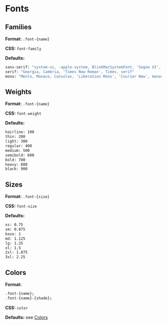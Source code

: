 # Fonts

## Families

**Format:** `.font-{name}`

**CSS:** `font-family`

**Defaults:**

```bash
sans-serif: "system-ui, -apple-system, BlinkMacSystemFont, 'Segoe UI', Roboto, Oxygen, Ubuntu, Cantarell, 'Open Sans', 'Helvetica Neue', sans-serif"
serif: "Georgia, Cambria, 'Times New Roman', Times, serif"
mono: "Menlo, Monaco, Consolas, 'Liberation Mono', 'Courier New', monospace"
```

## Weights

**Format:** `.font-{name}`

**CSS:** `font-weight`

**Defaults:**

```bash
hairline: 100
thin: 200
light: 300
regular: 400
medium: 500
semibold: 600
bold: 700
heavy: 800
black: 900
```

## Sizes

**Format:** `.font-{size}`

**CSS:** `font-size`

**Defaults:**

```bash
xs: 0.75
sm: 0.875
base: 1
md: 1.125
lg: 1.25
xl: 1.5
2xl: 1.875
3xl: 2.25
```

## Colors

**Format:**

```bash
.font-{name};
.font-{name}-{shade};
```

**CSS:** `color`

**Defaults:** see [Colors](/colors)
